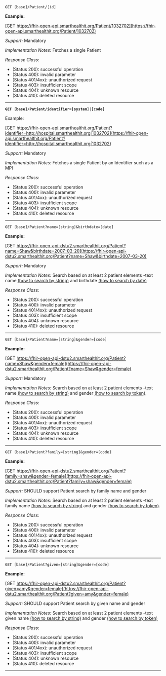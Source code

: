 
`GET [base]/Patient/[id]`

**Example:**

[GET https://fhir-open-api.smarthealthit.org/Patient/1032702](https://fhir-open-api.smarthealthit.org/Patient/1032702)


*Support:* Mandatory

*Implementation Notes:*  Fetches a single Patient

*Response Class:*

-   (Status 200): successful operation
-   (Status 400): invalid parameter
-   (Status 401/4xx): unauthorized request
-   (Status 403): insufficient scope
-   (Status 404): unknown resource
-   (Status 410): deleted resource

-----------

**`GET [base]/Patient/identifier=[system]|[code]`**

Example:

[GET https://fhir-open-api.smarthealthit.org/Patient?identifier=http://hospital.smarthealthit.org|1032702](https://fhir-open-api.smarthealthit.org/Patient?identifier=http://hospital.smarthealthit.org|1032702)

*Support:* Mandatory

*Implementation Notes:*  Fetches a single Patient by an Identifier such as a MPI

*Response Class:*

-   (Status 200): successful operation
-   (Status 400): invalid parameter
-   (Status 401/4xx): unauthorized request
-   (Status 403): insufficient scope
-   (Status 404): unknown resource
-   (Status 410): deleted resource

-----------

`GET [base]/Patient?name=[string]&birthdate=[date]`

**Example:**

[GET https://fhir-open-api-dstu2.smarthealthit.org/Patient?name=Shaw&birthdate=2007-03-20](https://fhir-open-api-dstu2.smarthealthit.org/Patient?name=Shaw&birthdate=2007-03-20)


*Support:* Mandatory

*Implementation Notes:*  Search based on at least 2 patient elements -text name [(how to search by string)] and birthdate [(how to search by date)]


*Response Class:*

-   (Status 200): successful operation
-   (Status 400): invalid parameter
-   (Status 401/4xx): unauthorized request
-   (Status 403): insufficient scope
-   (Status 404): unknown resource
-   (Status 410): deleted resource

-----------
`GET [base]/Patient?name=[string]&gender=[code]`

**Example:**

[GET https://fhir-open-api-dstu2.smarthealthit.org/Patient?name=Shaw&gender=female](https://fhir-open-api-dstu2.smarthealthit.org/Patient?name=Shaw&gender=female)

*Support:* Mandatory

*Implementation Notes:*  Search based on at least 2 patient elements -text name [(how to search by string)] and gender [(how to search by token)].

*Response Class:*

-   (Status 200): successful operation
-   (Status 400): invalid parameter
-   (Status 401/4xx): unauthorized request
-   (Status 403): insufficient scope
-   (Status 404): unknown resource
-   (Status 410): deleted resource

-----------

`GET [base]/Patient?family=[string]&gender=[code]`

**Example:**

[GET https://fhir-open-api-dstu2.smarthealthit.org/Patient?family=shaw&gender=female](https://fhir-open-api-dstu2.smarthealthit.org/Patient?family=shaw&gender=female)

*Support:* SHOULD support Patient search by family name and gender

*Implementation Notes:*  Search based on at least 2 patient elements -text family name [(how to search by string)] and gender [(how to search by token)].

*Response Class:*

-   (Status 200): successful operation
-   (Status 400): invalid parameter
-   (Status 401/4xx): unauthorized request
-   (Status 403): insufficient scope
-   (Status 404): unknown resource
-   (Status 410): deleted resource

-----------

`GET [base]/Patient?given=[string]&gender=[code]`

**Example:**

[GET https://fhir-open-api-dstu2.smarthealthit.org/Patient?given=amy&gender=female](https://fhir-open-api-dstu2.smarthealthit.org/Patient?given=amy&gender=female)

*Support:* SHOULD support Patient search by given name and gender

*Implementation Notes:*  Search based on at least 2 patient elements -text given name [(how to search by string)] and gender [(how to search by token)]

*Response Class:*

-   (Status 200): successful operation
-   (Status 400): invalid parameter
-   (Status 401/4xx): unauthorized request
-   (Status 403): insufficient scope
-   (Status 404): unknown resource
-   (Status 410): deleted resource

-----------

  [(how to search by reference)]: http://build.fhir.org/search.html#reference
  [(how to search by token)]: http://build.fhir.org/search.html#token
  [Composite Search Parameters]: http://build.fhir.org/search.html#combining
  [(how to search by date)]: http://build.fhir.org/search.html#date
  [(how to search by string)]: http://build.fhir.org/search.html#string
